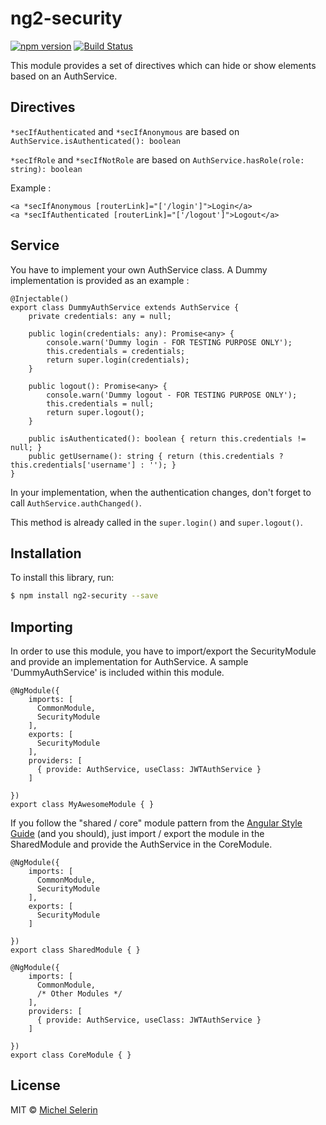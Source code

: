 # ng2-security

[![npm version](https://badge.fury.io/js/ng2-security.svg)](https://badge.fury.io/js/ng2-security) [![Build Status](https://travis-ci.org/mselerin/ng2-security.svg?branch=master)](https://travis-ci.org/mselerin/ng2-security)

This module provides a set of directives which can hide or show elements based on an AuthService.

## Directives

`*secIfAuthenticated` and `*secIfAnonymous`
are based on `AuthService.isAuthenticated(): boolean`

`*secIfRole` and `*secIfNotRole`
are based on `AuthService.hasRole(role: string): boolean`

Example :
```
<a *secIfAnonymous [routerLink]="['/login']">Login</a>
<a *secIfAuthenticated [routerLink]="['/logout']">Logout</a>
```

## Service
You have to implement your own AuthService class. A Dummy implementation is provided as an example :
```
@Injectable()
export class DummyAuthService extends AuthService {
    private credentials: any = null;

    public login(credentials: any): Promise<any> {
        console.warn('Dummy login - FOR TESTING PURPOSE ONLY');
        this.credentials = credentials;
        return super.login(credentials);
    }

    public logout(): Promise<any> {
        console.warn('Dummy logout - FOR TESTING PURPOSE ONLY');
        this.credentials = null;
        return super.logout();
    }

    public isAuthenticated(): boolean { return this.credentials != null; }
    public getUsername(): string { return (this.credentials ? this.credentials['username'] : ''); }
}
```

In your implementation, when the authentication changes, don't forget to call `AuthService.authChanged()`.

This method is already called in the `super.login()` and `super.logout()`.


## Installation

To install this library, run:

```bash
$ npm install ng2-security --save
```


## Importing

In order to use this module, you have to import/export the SecurityModule and provide an implementation for AuthService.
A sample 'DummyAuthService' is included within this module.


```
@NgModule({
    imports: [
      CommonModule,
      SecurityModule
    ],
    exports: [
      SecurityModule
    ],
    providers: [
      { provide: AuthService, useClass: JWTAuthService }
    ]

})
export class MyAwesomeModule { }
```

If you follow the "shared / core" module pattern from the [Angular Style Guide](https://angular.io/docs/ts/latest/guide/style-guide.html#!#04-11) (and you should), just import / export the module in the SharedModule and provide the AuthService in the CoreModule.

```
@NgModule({
    imports: [
      CommonModule,
      SecurityModule
    ],
    exports: [
      SecurityModule
    ]

})
export class SharedModule { }
```

```
@NgModule({
    imports: [
      CommonModule,
      /* Other Modules */
    ],
    providers: [
      { provide: AuthService, useClass: JWTAuthService }
    ]

})
export class CoreModule { }
```


## License

MIT © [Michel Selerin](mailto:michel.selerin@outlook.com)
